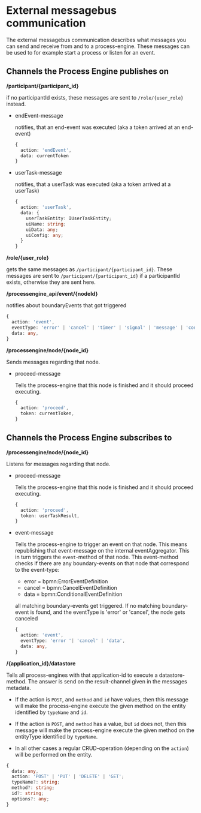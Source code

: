 # External messagebus communication

The external messagebus communication describes what messages you can send and receive from and to
a process-engine. These messages can be used to for example start a process or listen for an event.

## Channels the Process Engine publishes on

**/participant/{participant_id}**

if no participantId exists, these messages are sent to `/role/{user_role}`
instead.

- endEvent-message

  notifies, that an end-event was executed (aka a token arrived at an end-event)

  ```TypeScript
  {
    action: 'endEvent',
    data: currentToken
  }
  ```

- userTask-message

  notifies, that a userTask was executed (aka a token arrived at a userTask)

  ```TypeScript
  {
    action: 'userTask',
    data: {
      userTaskEntity: IUserTaskEntity;
      uiName: string;
      uiData: any;
      uiConfig: any;
    }
  }
  ```

**/role/{user_role}**

gets the same messages as `/participant/{participant_id}`. These messages are
sent to `/participant/{participant_id}` if a participantId exists, otherwise
they are sent here.

**/processengine_api/event/{nodeId}**

notifies about boundaryEvents that got triggered

```TypeScript
{
  action: 'event',
  eventType: 'error' | 'cancel' | 'timer' | 'signal' | 'message' | 'conditional'
  data: any,
}
```

**/processengine/node/{node\_id}**

Sends messages regarding that node.

- proceed-message

  Tells the process-engine that this node is finished and it should proceed
  executing.

  ```TypeScript
  {
    action: 'proceed',
    token: currentToken,
  }
  ```

## Channels the Process Engine subscribes to

**/processengine/node/{node\_id}**

Listens for messages regarding that node.

- proceed-message

  Tells the process-engine that this node is finished and it should proceed
  executing.

  ```TypeScript
  {
    action: 'proceed',
    token: userTaskResult,
  }
  ```

- event-message

  Tells the process-engine to trigger an event on that node. This means
  republishing that event-message on the internal eventAggregator. This
  in turn triggers the `event`-method of that node.
  This event-method checks if there are any boundary-events on that node
  that correspond to the event-type:

  - error = bpmn:ErrorEventDefinition
  - cancel = bpmn:CancelEventDefinition
  - data = bpmn:ConditionalEventDefinition

  all matching boundary-events get triggered. If no matching boundary-event
  is found, and the eventType is 'error' or 'cancel', the node gets canceled

  ```TypeScript
  {
    action: 'event',
    eventType: 'error '| 'cancel' | 'data',
    data: any,
  }
  ```

**/{application\_id}/datastore**

Tells all process-engines with that application-id to execute a
datastore-method. The answer is send on the result-channel given in the messages
metadata.

- If the action is `POST`, and `method` and `id` have values, then this message
will make the process-engine execute the given method on the entity identified
by `typeName` and `id`.

- If the action is `POST`, and `method` has a value, but `id` does not, then
this message will make the process-engine execute the given method on the
entityType identified by `typeName`.

- In all other cases a regular CRUD-operation (depending on the `action`) will
be performed on the entity.

```TypeScript
{
  data: any,
  action: 'POST' | 'PUT' | 'DELETE' | 'GET';
  typeName?: string;
  method?: string;
  id?: string;
  options?: any;
}
```
